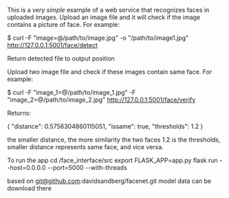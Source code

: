 This is a _very simple_ example of a web service that recognizes faces in uploaded images.
Upload an image file and it will check if the image contains a picture of face.
For example:

$ curl -F "image=@/path/to/image.jpg" -o "/path/to/image1.jpg" http://127.0.0.1:5001/face/detect

Return detected file to output position

Upload two image file and check if these images contain same face.
For example:

$ curl -F "image_1=@/path/to/image_1.jpg" -F "image_2=@/path/to/image_2.jpg" http://127.0.0.1:5001/face/verify

Returns:

{
  "distance": 0.5756304860115051,
  "issame": true,
  "thresholds": 1.2
}

the smaller distance, the more similarity the two faces
1.2 is the thresholds, smaller distance represents same face, and vice versa.

To run the app
cd /face_interface/src
export FLASK_APP=app.py
flask run --host=0.0.0.0 --port=5000 --with-threads

based on git@github.com:davidsandberg/facenet.git
model data can be download there
